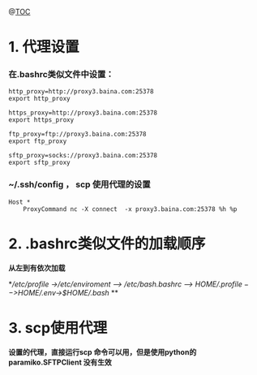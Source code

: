 @[TOC](Ubuntu代理设置)

# 1. 代理设置

### 在.bashrc类似文件中设置：

```shell
http_proxy=http://proxy3.baina.com:25378
export http_proxy

https_proxy=http://proxy3.baina.com:25378
export https_proxy

ftp_proxy=ftp://proxy3.baina.com:25378
export ftp_proxy

sftp_proxy=socks://proxy3.baina.com:25378
export sftp_proxy
```



### ~/.ssh/config ， scp 使用代理的设置

```shell
Host *
    ProxyCommand nc -X connect  -x proxy3.baina.com:25378 %h %p
```



# 2. .bashrc类似文件的加载顺序

**从左到有依次加载**

**/etc/profile ->/etc/enviroment --> /etc/bash.bashrc --> $HOME/.profile-->$HOME/.env->$HOME/.bash* ** 



# 3. scp使用代理

**设置的代理，直接运行scp 命令可以用，但是使用python的paramiko.SFTPClient 没有生效**